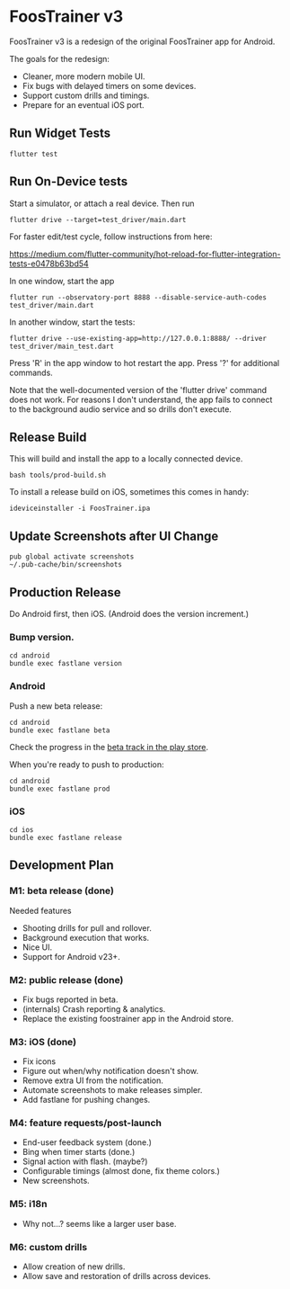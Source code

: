 # FoosTrainer v3

FoosTrainer v3 is a redesign of the original FoosTrainer app for Android.

The goals for the redesign:

* Cleaner, more modern mobile UI.
* Fix bugs with delayed timers on some devices.
* Support custom drills and timings.
* Prepare for an eventual iOS port.

## Run Widget Tests

```
flutter test
```

## Run On-Device tests

Start a simulator, or attach a real device. Then run

```
flutter drive --target=test_driver/main.dart
```

For faster edit/test cycle, follow instructions from here:

https://medium.com/flutter-community/hot-reload-for-flutter-integration-tests-e0478b63bd54

In one window, start the app
```
flutter run --observatory-port 8888 --disable-service-auth-codes test_driver/main.dart
```

In another window, start the tests:
```
flutter drive --use-existing-app=http://127.0.0.1:8888/ --driver test_driver/main_test.dart
```

Press 'R' in the app window to hot restart the app. Press '?' for additional commands.

Note that the well-documented version of the 'flutter drive' command  
does not work. For reasons I don't understand, the app fails to connect  
to the background audio service and so drills don't execute.

## Release Build

This will build and install the app to a locally connected device.

```
bash tools/prod-build.sh
```

To install a release build on iOS, sometimes this comes in handy:

```
ideviceinstaller -i FoosTrainer.ipa
```

## Update Screenshots after UI Change

```
pub global activate screenshots
~/.pub-cache/bin/screenshots
```


## Production Release

Do Android first, then iOS. (Android does the version increment.)

### Bump version.

```
cd android
bundle exec fastlane version
```

### Android

Push a new beta release:

```
cd android
bundle exec fastlane beta
```

Check the progress in the [beta track in the play store](https://play.google.com/apps/publish/?account=8099263646066676021#ManageReleasesPlace:p=net.speakingincode.foostrainer&appid=4972318416623669354).

When you're ready to push to production:

```
cd android
bundle exec fastlane prod
```

### iOS

```
cd ios
bundle exec fastlane release
```

## Development Plan

### M1: beta release (done)

Needed features

* Shooting drills for pull and rollover.
* Background execution that works.
* Nice UI.
* Support for Android v23+.

### M2: public release (done)

* Fix bugs reported in beta.
* (internals) Crash reporting & analytics.
* Replace the existing foostrainer app in the Android store.

### M3: iOS (done)

* Fix icons
* Figure out when/why notification doesn't show.
* Remove extra UI from the notification.
* Automate screenshots to make releases simpler.
* Add fastlane for pushing changes.

### M4: feature requests/post-launch

* End-user feedback system (done.)
* Bing when timer starts (done.)
* Signal action with flash. (maybe?)
* Configurable timings (almost done, fix theme colors.)
* New screenshots.

### M5: i18n

* Why not...? seems like a larger user base.

### M6: custom drills

* Allow creation of new drills.
* Allow save and restoration of drills across devices.


